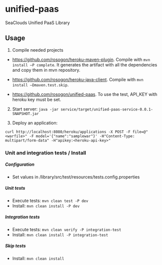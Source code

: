 # unified-paas
SeaClouds Unified PaaS Library

## Usage ##

1. Compile needed projects

* https://github.com/rosogon/heroku-maven-plugin. Compile with `mvn install –P complete`. It generates the artifact with all the dependencies and copy them in mvn repository.

* https://github.com/rosogon/heroku-java-client. Compile with `mvn install –Dmaven.test.skip`. 

* https://github.com/rosogon/unified-paas. To use the test, API_KEY with heroku key must be set.

2. Start server: `java -jar service/target/unified-paas-service-0.0.1-SNAPSHOT.jar`

3. Deploy an application: 

`curl http://localhost:8080/heroku/applications -X POST -F file=@"<warfile>" -F model='{"name":"samplewar"}' -H"Content-Type: multipart/form-data" -H"apikey:<heroku-api-key>"`

### Unit and integration tests / Install ###

##### Configuration #####
* Set values in /library/src/test/resources/tests.config.properties

##### Unit tests #####
* Execute tests: `mvn clean test -P dev`
* Install: `mvn clean install -P dev`

##### Integration tests #####
* Execute tests: `mvn clean verify -P integration-test`
* Install: `mvn clean install -P integration-test`

##### Skip tests #####
* Install: `mvn clean install`

